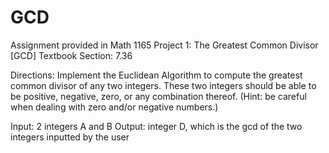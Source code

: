 # GCD
Assignment provided in Math 1165
Project 1: The Greatest Common Divisor [GCD]
Textbook Section: 7.36

Directions: Implement the Euclidean Algorithm to compute the greatest common divisor of any two integers. These two integers should be able to be positive, negative, zero, or any combination thereof. (Hint: be careful when dealing with zero and/or negative numbers.)

Input: 2 integers A and B
Output: integer D, which is the gcd of the two integers inputted by the user
